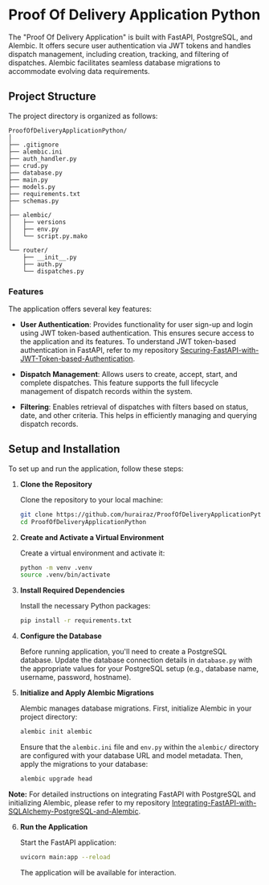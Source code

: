 # Proof Of Delivery Application Python

The "Proof Of Delivery Application" is built with FastAPI, PostgreSQL, and Alembic. It offers secure user authentication via JWT tokens and handles dispatch management, including creation, tracking, and filtering of dispatches. Alembic facilitates seamless database migrations to accommodate evolving data requirements.

## Project Structure

The project directory is organized as follows:

```
ProofOfDeliveryApplicationPython/
│
├── .gitignore
├── alembic.ini
├── auth_handler.py
├── crud.py
├── database.py
├── main.py
├── models.py
├── requirements.txt
├── schemas.py
│
├── alembic/
│   ├── versions
│   ├── env.py
│   └── script.py.mako
│
└── router/
    ├── __init__.py
    ├── auth.py
    └── dispatches.py
```

### Features

The application offers several key features:

- **User Authentication**: Provides functionality for user sign-up and login using JWT token-based authentication. This ensures secure access to the application and its features. To understand JWT token-based authentication in FastAPI, refer to my repository [Securing-FastAPI-with-JWT-Token-based-Authentication](https://github.com/hurairaz/Securing-FastAPI-with-JWT-Token-based-Authentication).

  
- **Dispatch Management**: Allows users to create, accept, start, and complete dispatches. This feature supports the full lifecycle management of dispatch records within the system.

- **Filtering**: Enables retrieval of dispatches with filters based on status, date, and other criteria. This helps in efficiently managing and querying dispatch records.


## Setup and Installation

To set up and run the application, follow these steps:

1. **Clone the Repository**

   Clone the repository to your local machine:

   ```bash
   git clone https://github.com/hurairaz/ProofOfDeliveryApplicationPython.git
   cd ProofOfDeliveryApplicationPython
   ```

2. **Create and Activate a Virtual Environment**

   Create a virtual environment and activate it:

   ```bash
   python -m venv .venv
   source .venv/bin/activate
   ```

3. **Install Required Dependencies**

   Install the necessary Python packages:

   ```bash
   pip install -r requirements.txt
   ```

4. **Configure the Database**

   Before running application, you'll need to create a PostgreSQL database. Update the database connection details in `database.py` with the appropriate values for your PostgreSQL setup (e.g., database name, username, password, hostname).

5. **Initialize and Apply Alembic Migrations**

   Alembic manages database migrations. First, initialize Alembic in your project directory:

   ```bash
   alembic init alembic
   ```

   Ensure that the `alembic.ini` file and `env.py` within the `alembic/` directory are configured with your database URL and model metadata. Then, apply the migrations to your database:

   ```bash
   alembic upgrade head
   ```
**Note:** For detailed instructions on integrating FastAPI with PostgreSQL and initializing Alembic, please refer to my repository [Integrating-FastAPI-with-SQLAlchemy-PostgreSQL-and-Alembic](https://github.com/hurairaz/Integrating-FastAPI-with-SQLAlchemy-PostgreSQL-and-Alembic).



6. **Run the Application**

   Start the FastAPI application:

   ```bash
   uvicorn main:app --reload
   ```

   The application will be available for interaction.

